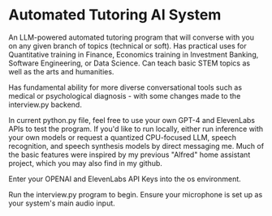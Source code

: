 # Automated Tutoring AI System

An LLM-powered automated tutoring program that will converse with you on any given branch of topics (technical or soft). Has practical uses for Quantitative training in Finance, Economics training in Investment Banking, Software Engineering, or Data Science. Can teach basic STEM topics as well as the arts and humanities. 

Has fundamental ability for more diverse conversational tools such as medical or psychological diagnosis - with some changes made to the interview.py backend. 

In current python.py file, feel free to use your own GPT-4 and ElevenLabs APIs to test the program. If you'd like to run locally, either run inference with your own models or request a quantized CPU-focused LLM, speech recognition, and speech synthesis models by direct messaging me. Much of the basic features were inspired by my previous "Alfred" home assistant project, which you may also find in my github. 

Enter your OPENAI and ElevenLabs API Keys into the os environment.

Run the interview.py program to begin. Ensure your microphone is  set up as your system's main audio input. 





